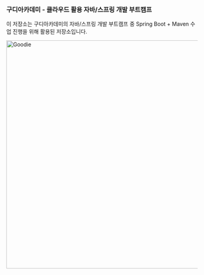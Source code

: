 ### 구디아카데미 - 클라우드 활용 자바/스프링 개발 부트캠프
이 저장소는 구디아카데미의 자바/스프링 개발 부트캠프 중 Spring Boot + Maven 수업 진행을 위해 활용된 저장소입니다.

<img src="https://cdn.imweb.me/upload/S202407158b5a524da5594/58b75f4daa05b.png" alt="Goodie" width="600px">
